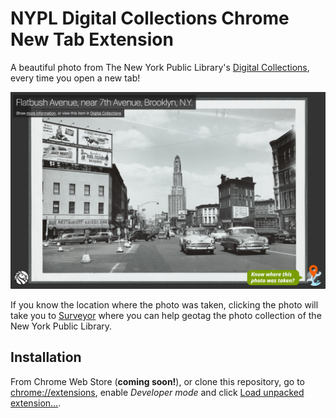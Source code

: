 # NYPL Digital Collections Chrome New Tab Extension

A beautiful photo from The New York Public Library's [Digital Collections](http://digitalcollections.nypl.org/), every time you open a new tab!

![](images/screenshots/flatbush-avenue.jpg)

If you know the location where the photo was taken, clicking the photo will take you to [Surveyor](http://spacetime.nypl.org/surveyor) where you can help geotag the photo collection of the New York Public Library.

## Installation

From Chrome Web Store (__coming soon!__), or clone this repository, go to [chrome://extensions](chrome://extensions), enable _Developer mode_ and click [Load unpacked extension…](https://developer.chrome.com/extensions/getstarted#unpacked).
